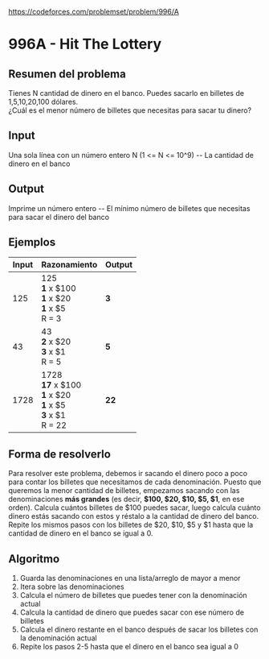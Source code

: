 https://codeforces.com/problemset/problem/996/A

# 996A - Hit The Lottery

## Resumen del problema
Tienes N cantidad de dinero en el banco. Puedes sacarlo en billetes de 1,5,10,20,100 dólares. \
¿Cuál es el menor número de billetes que necesitas para sacar tu dinero?

## Input
Una sola línea con un número entero N (1 <= N <= 10^9) -- La cantidad de dinero en el banco

## Output
Imprime un número entero -- El mínimo número de billetes que necesitas para sacar el dinero del banco

## Ejemplos
| Input             | Razonamiento  | Output    |
| ----------------- | :------------ | --------- |
| 125               | 125 <br> **1** x $100 <br> **1** x $20 <br> **1** x $5 <br> R = 3 | **3**          |
| 43                | 43 <br> **2** x $20 <br> **3** x $1 <br> R = 5 | **5**          |
| 1728               | 1728 <br> **17** x $100 <br> **1** x $20 <br> **1** x $5 <br> **3** x $1 <br> R = 22 | **22**          |

## Forma de resolverlo
Para resolver este problema, debemos ir sacando el dinero poco a poco para contar los billetes que necesitamos de cada denominación. Puesto que queremos la menor cantidad de billetes, empezamos sacando con las denominaciones **más grandes** (es decir, **$100, $20, $10, $5, $1**, en ese orden). Calcula cuántos billetes de $100 puedes sacar, luego calcula cuánto dinero estás sacando con estos y réstalo a la cantidad de dinero del banco. Repite los mismos pasos con los billetes de $20, $10, $5 y $1 hasta que la cantidad de dinero en el banco se igual a 0.

## Algoritmo
1) Guarda las denominaciones en una lista/arreglo de mayor a menor
2) Itera sobre las denominaciones
3) Calcula el número de billetes que puedes tener con la denominación actual
4) Calcula la cantidad de dinero que puedes sacar con ese número de billetes
5) Calcula el dinero restante en el banco después de sacar los billetes con la denominación actual
6) Repite los pasos 2-5 hasta que el dinero en el banco sea igual a 0
